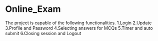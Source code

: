 # Online_Exam
The project is capable of the following functionalities.
1.Login 
2.Update
3.Profile and Password 
4.Selecting answers for MCQs 
5.Timer and auto submit 
6.Closing session and Logout
